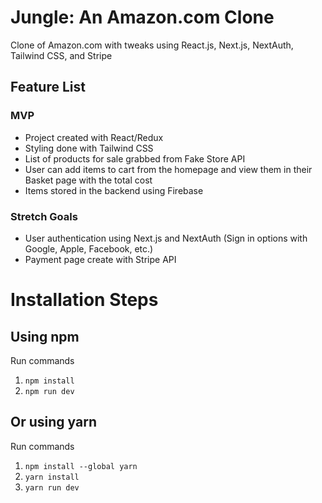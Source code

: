 # Jungle: An Amazon.com Clone

Clone of Amazon.com with tweaks using React.js, Next.js, NextAuth, Tailwind CSS, and Stripe

## Feature List

### MVP

-   Project created with React/Redux
-   Styling done with Tailwind CSS
-   List of products for sale grabbed from Fake Store API
-   User can add items to cart from the homepage and view them in their Basket page with the total cost
-   Items stored in the backend using Firebase

### Stretch Goals

-   User authentication using Next.js and NextAuth (Sign in options with Google, Apple, Facebook, etc.)
-   Payment page create with Stripe API

# Installation Steps

## Using npm

Run commands

1. `npm install`
2. `npm run dev`

## Or using yarn

Run commands

1. `npm install --global yarn`
2. `yarn install`
3. `yarn run dev`
